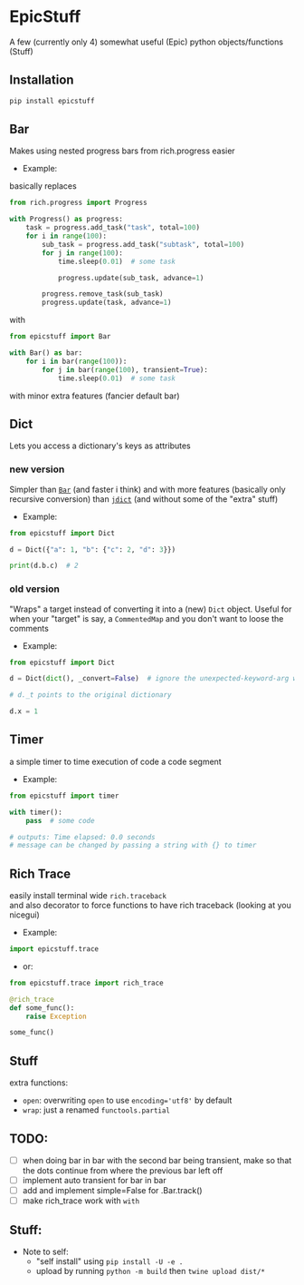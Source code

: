 # EpicStuff

A few (currently only 4) somewhat useful (Epic) python objects/functions (Stuff)

## Installation

```bash
pip install epicstuff
```

## Bar

Makes using nested progress bars from rich.progress easier

-   Example:

basically replaces

```python
from rich.progress import Progress

with Progress() as progress:
	task = progress.add_task("task", total=100)
	for i in range(100):
		sub_task = progress.add_task("subtask", total=100)
		for j in range(100):
			time.sleep(0.01)  # some task

			progress.update(sub_task, advance=1)

		progress.remove_task(sub_task)
		progress.update(task, advance=1)

```

with

```python
from epicstuff import Bar

with Bar() as bar:
	for i in bar(range(100)):
		for j in bar(range(100), transient=True):
			time.sleep(0.01)  # some task
```

with minor extra features (fancier default bar)

## Dict

Lets you access a dictionary's keys as attributes

### new version

Simpler than [`Bar`](https://pypi.org/project/python-box/) (and faster i think) and with more features (basically only recursive conversion) than [`jdict`](https://pypi.org/project/pyjdict/) (and without some of the "extra" stuff)

-   Example:

```python
from epicstuff import Dict

d = Dict({"a": 1, "b": {"c": 2, "d": 3}})

print(d.b.c)  # 2
```

### old version

"Wraps" a target instead of converting it into a (new) `Dict` object. Useful for when your "target" is say, a `CommentedMap` and you don't want to loose the comments

-   Example:

```python
from epicstuff import Dict

d = Dict(dict(), _convert=False)  # ignore the unexpected-keyword-arg warning

# d._t points to the original dictionary

d.x = 1
```

## Timer

a simple timer to time execution of code a code segment

-   Example:

```python
from epicstuff import timer

with timer():
	pass  # some code

# outputs: Time elapsed: 0.0 seconds
# message can be changed by passing a string with {} to timer
```

## Rich Trace

easily install terminal wide `rich.traceback` \
and also decorator to force functions to have rich traceback (looking at you nicegui)

-   Example:

```python
import epicstuff.trace 
```

- or:

```python
from epicstuff.trace import rich_trace

@rich_trace
def some_func():
	raise Exception

some_func()
```

## Stuff

extra functions:

-   `open`: overwriting `open` to use `encoding='utf8'` by default
-   `wrap`: just a renamed `functools.partial`

## TODO:

-   [ ] when doing bar in bar with the second bar being transient, make so that the dots continue from where the previous bar left off
-   [ ] implement auto transient for bar in bar
-   [ ] add and implement simple=False for .Bar.track()
-   [ ] make rich_trace work with `with`

## Stuff:

-   Note to self:
    -   "self install" using `pip install -U -e .`
    -   upload by running `python -m build` then `twine upload dist/*`
